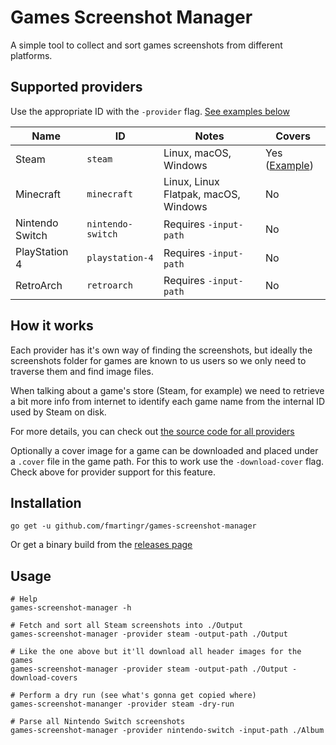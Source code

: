 # Games Screenshot Manager

A simple tool to collect and sort games screenshots from different platforms.

## Supported providers

Use the appropriate ID with the `-provider` flag. [See examples below](#Usage)

| Name | ID | Notes | Covers |
| --- | --- | --- | --- |
| Steam | `steam` | Linux, macOS, Windows | Yes ([Example](https://steamcdn-a.akamaihd.net/steam/apps/377840/header.jpg)) |
| Minecraft | `minecraft` | Linux, Linux Flatpak, macOS, Windows | No |
| Nintendo Switch | `nintendo-switch` | Requires `-input-path` | No |
| PlayStation 4 | `playstation-4` | Requires `-input-path` | No |
| RetroArch | `retroarch` | Requires `-input-path` | No |

## How it works

Each provider has it's own way of finding the screenshots, but ideally the screenshots folder for games are known to us users so we only need to traverse them and find image files.

When talking about a game's store (Steam, for example) we need to retrieve a bit more info from internet to identify each game name from the internal ID used by Steam on disk.

For more details, you can check out [the source code for all providers](https://github.com/fmartingr/games-screenshot-manager/tree/master/pkg/providers)

Optionally a cover image for a game can be downloaded and placed under a `.cover` file in the game path. For this to work use the `-download-cover` flag. Check above for provider support for this feature.

## Installation

```
go get -u github.com/fmartingr/games-screenshot-manager
```

Or get a binary build from the [releases page](https://github.com/fmartingr/games-screenshot-manager/releases)

## Usage

```
# Help
games-screenshot-manager -h

# Fetch and sort all Steam screenshots into ./Output
games-screenshot-manager -provider steam -output-path ./Output

# Like the one above but it'll download all header images for the games
games-screenshot-manager -provider steam -output-path ./Output -download-covers

# Perform a dry run (see what's gonna get copied where)
games-screenshot-mananger -provider steam -dry-run

# Parse all Nintendo Switch screenshots
games-screenshot-manager -provider nintendo-switch -input-path ./Album
```
